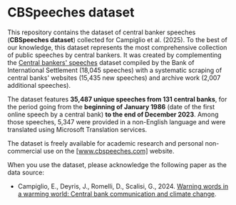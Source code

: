 # CBSpeeches dataset

This repository contains the dataset of central banker speeches (**CBSpeeches dataset**) collected for Campiglio et al. (2025). To the best of our knowledge, this dataset represents the most comprehensive collection of public speeches by central bankers. It was created by complementing the [Central bankers' speeches](https://www.bis.org/cbspeeches/index.htm) dataset compiled by the Bank of International Settlement (18,045 speeches) with a systematic scraping of central banks' websites (15,435 new speeches) and archive work (2,007 additional speeches).

The dataset features **35,487 unique speeches from 131 central banks**, for the period going from the **beginning of January 1986** (date of the first online speech by a central bank) **to the end of December 2023**. Among those speeches, 5,347 were provided in a non-English language and were translated using Microsoft Translation services.

The dataset is freely available for academic research and personal non-commercial use on the [www.cbspeeches.com] website.

When you use the dataset, please acknowledge the following paper as the data source:
- Campiglio, E., Deyris, J., Romelli, D., Scalisi, G., 2024. [Warning words in a warming world: Central bank communication and climate change]().
